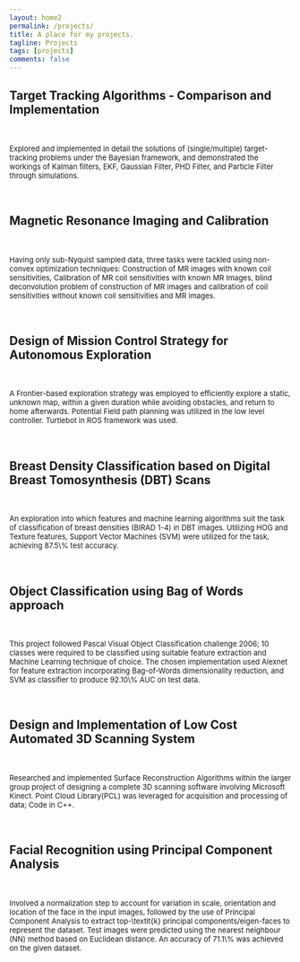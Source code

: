 ```yaml
---
layout: home2
permalink: /projects/
title: A place for my projects. 
tagline: Projects
tags: [projects]
comments: false
---
```

<h2>Target Tracking Algorithms - Comparison and Implementation</h2>

<br />
<p><font size="2"> Explored and implemented in detail the solutions of (single/multiple) target-tracking problems under the Bayesian framework, and demonstrated the workings of Kalman filters, EKF, Gaussian Filter, PHD Filter, and Particle Filter through simulations.
 </font></p>
<br />


<h2>Magnetic Resonance Imaging and Calibration</h2>

<br />
<p><font size="2"> Having only sub-Nyquist sampled data, three tasks were tackled using non-convex optimization techniques: Construction of MR images with known coil sensitivities, Calibration of MR coil sensitivities with known MR Images, blind deconvolution problem of construction of MR images and calibration of coil sensitivities without known coil sensitivities and MR images.
 </font></p>
<br />



<h2>Design of Mission Control Strategy for Autonomous Exploration</h2>

<br />
<p><font size="2"> A Frontier-based exploration strategy was employed to efficiently explore a static, unknown map,  within a given duration while avoiding obstacles, and return to home afterwards. Potential Field path planning was utilized in the low level controller. Turtlebot in  ROS framework was used. 
 </font></p>
<br />

<h2>Breast Density Classification based on Digital Breast Tomosynthesis (DBT) Scans</h2> 

<br />
<p><font size="2"> An exploration into which features and machine learning algorithms suit the task of classification of breast densities (BIRAD 1-4) in DBT images. Utilizing HOG and Texture features, Support Vector Machines (SVM) were utilized for the task, achieving 87.5\% test accuracy. 
 </font></p>
<br />



<h2>Object Classification using Bag of Words approach</h2>
<br />
<p><font size="2"> This project followed Pascal Visual Object Classification challenge 2006; 10 classes were required to be classified using suitable feature extraction and Machine Learning technique of choice. The chosen implementation used Alexnet for feature extraction incorporating Bag-of-Words dimensionality reduction, and SVM as classifier to produce 92.10\% AUC on test data.
 </font></p>
<br />



<h2>Design and Implementation of Low Cost Automated 3D Scanning System</h2>

<br />
<p><font size="2"> Researched and implemented Surface Reconstruction Algorithms within the larger group project of designing a complete 3D scanning software involving Microsoft Kinect. Point Cloud Library(PCL) was leveraged for acquisition and processing of data; Code in C++. 
 </font></p>
<br />


<h2>Facial Recognition using Principal Component Analysis</h2>

<br />
<p><font size="2"> Involved a normalization step to account for variation in scale, orientation and location of the face in the input images, followed by the use of Principal Component Analysis to extract top-\textit{k} principal components/eigen-faces to represent the dataset. Test images were predicted using the nearest neighbour (NN) method based on Euclidean distance. An accuracy of 71.1\% was achieved on the given dataset.
 </font></p>
<br />



